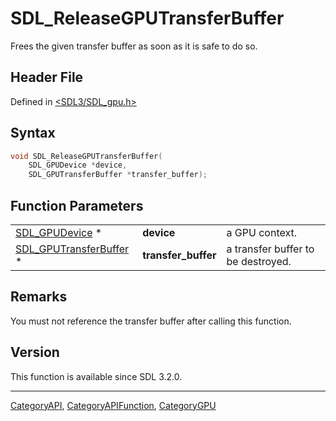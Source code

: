# SDL_ReleaseGPUTransferBuffer

Frees the given transfer buffer as soon as it is safe to do so.

## Header File

Defined in [<SDL3/SDL_gpu.h>](https://github.com/libsdl-org/SDL/blob/main/include/SDL3/SDL_gpu.h)

## Syntax

```c
void SDL_ReleaseGPUTransferBuffer(
    SDL_GPUDevice *device,
    SDL_GPUTransferBuffer *transfer_buffer);
```

## Function Parameters

|                                                  |                     |                                    |
| ------------------------------------------------ | ------------------- | ---------------------------------- |
| [SDL_GPUDevice](SDL_GPUDevice) *                 | **device**          | a GPU context.                     |
| [SDL_GPUTransferBuffer](SDL_GPUTransferBuffer) * | **transfer_buffer** | a transfer buffer to be destroyed. |

## Remarks

You must not reference the transfer buffer after calling this function.

## Version

This function is available since SDL 3.2.0.

----
[CategoryAPI](CategoryAPI), [CategoryAPIFunction](CategoryAPIFunction), [CategoryGPU](CategoryGPU)

